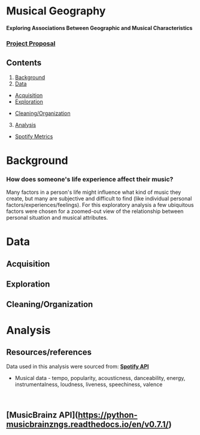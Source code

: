 # Musical Geography
#### Exploring Associations Between Geographic and Musical Characteristics


### [Project Proposal](docs/proposal.md)

## Contents
1. [Background](#Background)
2. [Data](#Data)
- [Acquisition](#Acquisition)
- [Exploration](#Exploration)
<!-- dists of spotify metrics -->
- [Cleaning/Organization](#Cleaning/Organization)
3. [Analysis](#Analysis)
- [Spotify Metrics](#Spotify-Metrics)

# Background
### How does someone's life experience affect their music?
Many factors in a person's life might influence what kind of music they create, but many are subjective and difficult to find (like individual personal factors/experiences/feelings).
For this exploratory analysis a few ubiquitous factors were chosen for a zoomed-out view of the relationship between personal situation and musical attributes.

# Data

## Acquisition

## Exploration

## Cleaning/Organization

# Analysis



## Resources/references
Data used in this analysis were sourced from:
**[Spotify API](https://gstudents.slack.com/archives/G015L65AESW/p1595461894242200)**
- Musical data - tempo, popularity, acousticness, danceability, energy, instrumentalness, loudness, liveness, speechiness, valence

<br>

**[MusicBrainz API]**(https://python-musicbrainzngs.readthedocs.io/en/v0.7.1/)
- 
